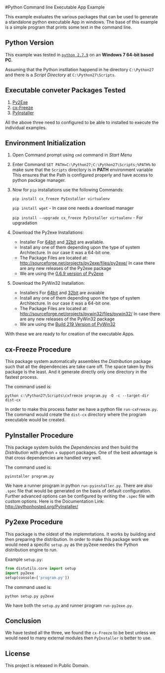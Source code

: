#Python Command line Executable App Example

This example evaluates the various packages that can be used to 
generate a standalone python executable App in windows.
The base of this example is a simple program that prints some text in the command line.

## Python Version

This example was tested in [`python 2.7.9`](https://www.python.org/downloads/release/python-279/) 
on an **Windows 7 64-bit based PC**.

Assuming that the Python instllation happend in he directory `C:\Python27` and 
there is a *Script Directory* at `C:\Python27\Scripts`.

## Executable conveter Packages Tested

1. [Py2Exe](http://www.py2exe.org/)
2. [cx-Freeze](http://cx-freeze.sourceforge.net/)
3. [PyInstaller](https://github.com/pyinstaller/pyinstaller/wiki)

All the above three need to configured to be able to installed to execute the individual examples.

## Environment Initialization

1. Open Command prompt using `cmd` command in *Start Menu*
2. Enter Command `SET PATH=C:\Python27;C:\Python27\Scripts;%PATH%` to 
    make sure that the `Scripts` directory is in **PATH** environment variable
    This ensures that the Path is configured properly and have access to python package manager.
3. Now for `pip` installations use the following Commands:

    `pip install cx_freeze PyInstaller virtualenv`
    
    `pip install wget` - In case one needs a download manager
    
    `pip install --upgrade cx_freeze PyInstaller virtualenv` - For upgradation

4. Download the Py2exe Installations:
    -  Installer For [64bit](http://goo.gl/teSXF8) and [32bit](http://goo.gl/Q3G5q) are available.
    -  Install any one of them depending upon the type of system Architecture. In our case it was a 64-bit one.
    -  The Package Files are located at: http://sourceforge.net/projects/py2exe/files/py2exe/ 
       In case there are any new releases of the Py2exe package
    -  We are using the [0.6.9 version of Py2exe](http://sourceforge.net/projects/py2exe/files/py2exe/0.6.9/)

5. Download the PyWin32 Installation:
    -  Installers For [64bit](http://goo.gl/Ew5uEx) and [32bit](http://goo.gl/RS7SJQ) are avaiable
    -  Install any one of them depending upon the type of system Architecture. In our case it was a 64-bit one.
    -  The Package Files are located at: 
        http://sourceforge.net/projects/pywin32/files/pywin32/ 
        In case there are any new releases of the PyWin32 package
    -  We are using the 
    [Build 219 Version of PyWin32](http://sourceforge.net/projects/pywin32/files/pywin32/Build%20219/)

With these we are ready to for creation of the executable Apps.

## cx-Freeze Procedure

This package system automatically assembles the *Distribution* package such that all the 
dependencies are take care off. The space taken by this package is the least. 
And it generate directly only one directory in the fastest process.

The command used is:

`python c:\Python27\Scripts\cxfreeze program.py -O -c --target-dir dist-cx`

In order to make this process faster we have a python file `run-cxFreeze.py`.
The command would create the `dist-cx` directory where the program executable would be created.

## PyInstaller Procedure

This package system builds the *Dependencies* and then build the *Distribution* with python + support packages.
One of the best advantage is that cross dependencies are handled very well. 

The command used is:

`pyinstaller program.py`

We have a runner program in python `run-pyinstaller.py`.
There are also `.spec` file that would be generated on the basis of default configuration.
Further advanced options can be configured by writing the `.spec` file with custom options.
Here is the Documentation Link: http://pythonhosted.org/PyInstaller/

## Py2exe Procedure

This package is the oldest of the implemntations. It works by building and then preparing the distribution.
In order to make this package work we would need a specific `setup.py` as the py2exe needes the Python distribution engine to run.

Example `setup.py`:
```python
from distutils.core import setup
import py2exe
setup(console=['program.py'])
```

The command used is:

`python setup.py py2exe`

We have both the `setup.py` and runner program `run-py2exe.py`.

## Conclusion

We have tested all the three, we found the `cx-Freeze` to be best unless 
we would need to many external modules then `PyInstaller` is better to use.

## License
This project is released in Public Domain.
